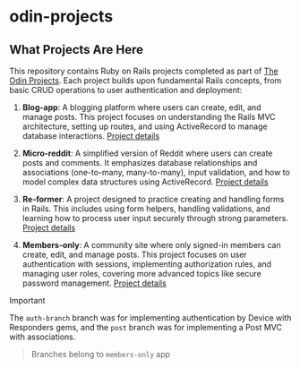 # odin-projects

## What Projects Are Here

This repository contains Ruby on Rails projects completed as part of [The Odin Projects](https://www.theodinproject.com/). Each project builds upon fundamental Rails concepts, from basic CRUD operations to user authentication and deployment:

1. **Blog-app**: A blogging platform where users can create, edit, and manage posts. This project focuses on understanding the Rails MVC architecture, setting up routes, and using ActiveRecord to manage database interactions. [Project details](https://www.theodinproject.com/lessons/ruby-on-rails-blog-app)

2. **Micro-reddit**: A simplified version of Reddit where users can create posts and comments. It emphasizes database relationships and associations (one-to-many, many-to-many), input validation, and how to model complex data structures using ActiveRecord. [Project details](https://www.theodinproject.com/lessons/ruby-on-rails-micro-reddit)

3. **Re-former**: A project designed to practice creating and handling forms in Rails. This includes using form helpers, handling validations, and learning how to process user input securely through strong parameters. [Project details](https://www.theodinproject.com/lessons/ruby-on-rails-forms)

4. **Members-only**: A community site where only signed-in members can create, edit, and manage posts. This project focuses on user authentication with sessions, implementing authorization rules, and managing user roles, covering more advanced topics like secure password management. [Project details](https://www.theodinproject.com/lessons/ruby-on-rails-members-only)

> [!IMPORTANT]  
> The `auth-branch` branch was for implementing authentication by Device with Responders gems, and the `post` branch was for implementing a Post MVC with associations.

> Branches belong to `members-only` app